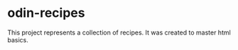 # odin-recipes

This project represents a collection of recipes. It was created to master html basics.
